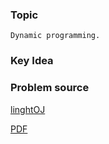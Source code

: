 
### Topic

    Dynamic programming.


### Key Idea



### Problem source

[linghtOJ](lightoj.com/volume_showproblem.php?problem=1050)

[PDF](http://lightoj.com/volume_showproblem.php?problem=1050&language=english&type=pdf)

